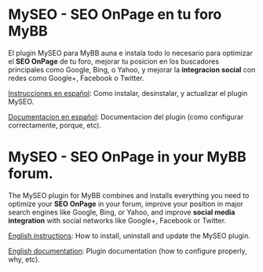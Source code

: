 # MySEO - SEO OnPage en tu foro MyBB
El plugin MySEO para MyBB auna e instala todo lo necesario para optimizar el **SEO OnPage** de tu foro, mejorar tu posicion en los buscadores principales como Google, Bing, o Yahoo, y mejorar la **integracion social** con redes como Google+, Facebook o Twitter.

[Instrucciones en español](https://github.com/BitLiberal/MySEO/blob/master/README.es.md): Como instalar, desinstalar, y actualizar el plugin MySEO.

[Documentacion en español](https://github.com/BitLiberal/MySEO/wiki/En-construccion---Coming-soon#en-construccion): Documentacion del plugin (como configurar correctamente, porque, etc).

# MySEO - SEO OnPage in your MyBB forum.
The MySEO plugin for MyBB combines and installs everything you need to optimize your **SEO OnPage** in your forum, improve your position in major search engines like Google, Bing, or Yahoo, and improve **social media integration** with social networks like Google+, Facebook or Twitter.

[English instructions](https://github.com/BitLiberal/MySEO/blob/master/README.en.md): How to install, uninstall and update the MySEO plugin.

[English documentation](https://github.com/BitLiberal/MySEO/wiki/En-construccion---Coming-soon#en-construccion): Plugin documentation (how to configure properly, why, etc).
